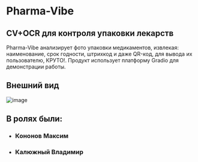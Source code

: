 # Pharma-Vibe
## CV+OCR для контроля упаковки лекарств
Pharma-Vibe анализирует фото упаковки медикаментов, извлекая: наименование, срок годности, штрихкод и даже QR-код, для вывода их пользователю, КРУТО!.
Продукт использует платформу Gradio для демонстрации работы.
## Внешний вид
![image](https://github.com/user-attachments/assets/9f257321-718e-4af1-b622-ded0ddbaca11)
## В ролях были:
- ### Кононов Максим
- ### Калюжный Владимир
